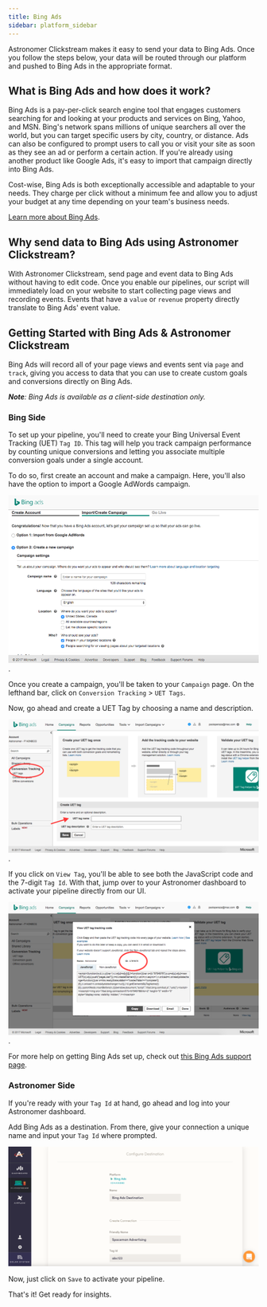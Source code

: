 ```yaml
---
title: Bing Ads
sidebar: platform_sidebar
---
```


Astronomer Clickstream makes it easy to send your data to Bing Ads. Once you follow the steps below, your data will be routed through our platform and pushed to Bing Ads in the appropriate format.

## What is Bing Ads and how does it work?

Bing Ads is a pay-per-click search engine tool that engages customers searching for and looking at your products and services on Bing, Yahoo, and MSN. Bing's network spans millions of unique searchers all over the world, but you can target specific users by city, country, or distance. Ads can also be configured to prompt users to call you or visit your site as soon as they see an ad or perform a certain action. If you're already using another product like Google Ads, it's easy to import that campaign directly into Bing Ads.

Cost-wise, Bing Ads is both exceptionally accessible and adaptable to your needs. They charge per click without a minimum fee and allow you to adjust your budget at any time depending on your team's business needs.

[Learn more about Bing Ads](https://secure.bingads.microsoft.com/).

## Why send data to Bing Ads using Astronomer Clickstream?

With Astronomer Clickstream, send page and event data to Bing Ads without having to edit code. Once you enable our pipelines, our script will immediately load on your website to start collecting page views and recording events. Events that have a `value` or `revenue` property directly translate to Bing Ads' event value.

## Getting Started with Bing Ads & Astronomer Clickstream

Bing Ads will record all of your page views and events sent via `page` and `track`, giving you access to data that you can use to create custom goals and conversions directly on Bing Ads.

***Note**: Bing Ads is available as a client-side destination only.*

### Bing Side

To set up your pipeline, you'll need to create your Bing Universal Event Tracking (UET) `Tag ID`. This tag will help you track campaign performance by counting unique conversions and letting you associate multiple conversion goals under a single account.

To do so, first create an account and make a campaign. Here, you'll also have the option to import a Google AdWords campaign.

![bing-ads1](../../../images/bing-ads1.png).

Once you create a campaign, you'll be taken to your `Campaign` page. On the lefthand bar, click on `Conversion Tracking` > `UET Tags`.

Now, go ahead and create a UET Tag by choosing a name and description.

![bing-ads2](../../../images/bing-ads2.png).

If you click on `View Tag`, you'll be able to see both the JavaScript code and the 7-digit `Tag Id`. With that, jump over to your Astronomer dashboard to activate your pipeline directly from our UI.

![bing-ads3](../../../images/bing-ads3.png).

For more help on getting Bing Ads set up, check out [this Bing Ads support page](http://help.bingads.microsoft.com/apex/index/3/en/56705).

### Astronomer Side

If you're ready with your `Tag Id` at hand, go ahead and log into your Astronomer dashboard.

Add Bing Ads as a destination. From there, give your connection a unique name and input your `Tag Id` where prompted.

![bing-ads4](../../../images/bing-ads4.png)

Now, just click on `Save` to activate your pipeline.

That's it! Get ready for insights.
